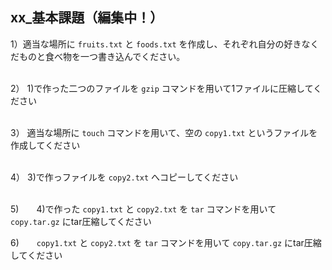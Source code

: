 ## xx_基本課題（編集中！）

1）適当な場所に `fruits.txt` と `foods.txt` を作成し、それぞれ自分の好きなくだものと食べ物を一つ書き込んでください。<br>
<br>

2） 1)で作った二つのファイルを `gzip` コマンドを用いて1ファイルに圧縮してください<br>
<br>

3） 適当な場所に `touch` コマンドを用いて、空の `copy1.txt` というファイルを作成してください <br>
<br>

4） 3)で作っファイルを `copy2.txt` へコピーしてください<br>
<br>

5)　　4)で作った `copy1.txt` と `copy2.txt` を `tar` コマンドを用いて `copy.tar.gz` にtar圧縮してください
<br>

6)　　`copy1.txt` と `copy2.txt` を `tar` コマンドを用いて `copy.tar.gz` にtar圧縮してください
<br>
